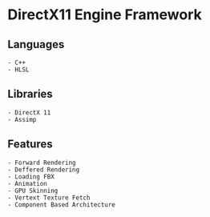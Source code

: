 # DirectX11 Engine Framework

Languages
----
    - C++
    - HLSL

Libraries
----
    - DirectX 11
    - Assimp

Features
----
    - Forward Rendering
    - Deffered Rendering
    - Loading FBX
    - Animation
    - GPU Skinning
    - Vertext Texture Fetch
    - Component Based Architecture
